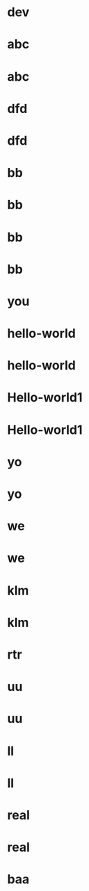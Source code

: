 # dev
# abc
# abc
# dfd
# dfd
# bb
# bb
# bb
# bb
# you
# hello-world
# hello-world
# Hello-world1
# Hello-world1
# yo
# yo
# we
# we
# klm
# klm
# rtr
# uu
# uu
# ll
# ll
# real
# real
# baa
